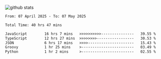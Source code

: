 
![github stats](https://github-readme-stats.vercel.app/api?username=realmahd1&show_icons=true&theme=codeSTACKr&hide_rank=true&count_private=true)

<!--START_SECTION:waka-->

```txt
From: 07 April 2025 - To: 07 May 2025

Total Time: 40 hrs 47 mins

JavaScript        16 hrs 7 mins   >>>>>>>>>>---------------   39.55 %
TypeScript        12 hrs 27 mins  >>>>>>>>-----------------   30.53 %
JSON              6 hrs 17 mins   >>>>---------------------   15.43 %
Groovy            1 hr 25 mins    >------------------------   03.49 %
Python            1 hr 2 mins     >------------------------   02.55 %
```

<!--END_SECTION:waka-->

